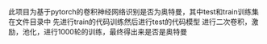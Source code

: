 此项目为基于pytorch的卷积神经网络识别是否为奥特曼，其中test和train训练集在文件目录中  先进行train的代码训练然后进行test的代码模型
进行二次卷积，激励，池化，进行1000轮的训练，最终得出来是否是奥特曼



